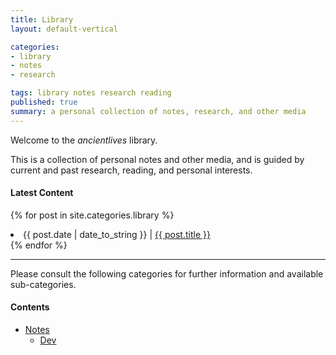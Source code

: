 ```yaml
---
title: Library
layout: default-vertical

categories:
- library
- notes
- research

tags: library notes research reading
published: true
summary: a personal collection of notes, research, and other media
---
```


Welcome to the *ancientlives* library. 

This is a collection of personal notes and other media, and is guided by current and past research, reading, and 
personal interests.

#### Latest Content

{% for post in site.categories.library %}
  <li>
    {{ post.date | date_to_string }} | <a href="{{ post.url }}">{{ post.title }}</a>
  </li>
{% endfor %}

***

Please consult the following categories for further information and available sub-categories.

#### Contents
* [Notes](notes)
  * [Dev](notes/dev)
  


